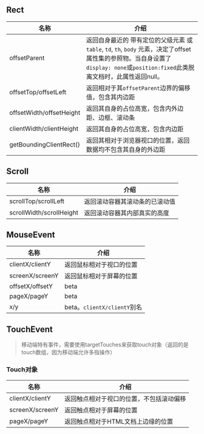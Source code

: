 ## Rect

| 名称                     | 介绍                                                         |
| ------------------------ | ------------------------------------------------------------ |
| offsetParent             | 返回自身最近的 带有定位的父级元素 或 `table`, `td`, `th`, `body` 元素，决定了offset属性集的参照物。当自身设置了`display: none`或`position:fixed`此类脱离文档时，此属性返回null。 |
| offsetTop/offsetLeft     | 返回相对于其`offsetParent`边界的偏移值，包含其内边距         |
| offsetWidth/offsetHeight | 返回其自身的占位高宽，包含内外边距、边框、滚动条             |
| clientWidth/clientHeight | 返回其自身的占位高宽，包含内边距                             |
| getBoundingClientRect()  | 返回其相对于浏览器视口的位置，返回数据均不包含其自身的外边距 |

## Scroll

| 名称                     | 介绍                           |
| ------------------------ | ------------------------------ |
| scrollTop/scrollLeft     | 返回滚动容器其滚动条的已滚动值 |
| scrollWidth/scrollHeight | 返回滚动容器其内部真实的高度   |

## MouseEvent

| 名称            | 介绍                        |
| --------------- | --------------------------- |
| clientX/clientY | 返回鼠标相对于视口的位置    |
| screenX/screenY | 返回鼠标相对于屏幕的位置    |
| offsetX/offsetY | beta                        |
| pageX/pageY     | beta                        |
| x/y             | beta。`clientX/clientY`别名 |

## TouchEvent

> 移动端特有事件，需要使用targetTouches来获取touch对象（返回的是touch数组，因为移动端允许多指操作）

### Touch对象

| 名称            | 介绍                                     |
| --------------- | ---------------------------------------- |
| clientX/clientY | 返回触点相对于视口的位置，不包括滚动偏移 |
| screenX/screenY | 返回触点相对于屏幕的位置                 |
| pageX/pageY     | 返回触点相对于HTML文档上边缘的位置       |

